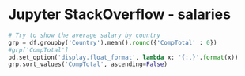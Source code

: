 # Jupyter StackOverflow - salaries

```python
# Try to show the average salary by country
grp = df.groupby('Country').mean().round({'CompTotal' : 0})
#grp['CompTotal']
pd.set_option('display.float_format', lambda x: '{:,}'.format(x))
grp.sort_values('CompTotal', ascending=False)
```



